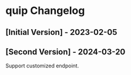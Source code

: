 # quip Changelog

## [Initial Version] - 2023-02-05

## [Second Version] - 2024-03-20

Support customized endpoint.
